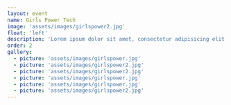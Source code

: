 ```yaml
---
layout: event
name: Girls Power Tech
image: 'assets/images/girlspower2.jpg'
float: 'left'
description: 'Lorem ipsum dolor sit amet, consectetur adipisicing elit. Voluptatibus, doloribus, accusamus. Commodi voluptas, aliquam corporis dolorem amet? Asperiores ullam consequatur dolores.'
order: 2
gallery: 
  - picture: 'assets/images/girlspower.jpg'
  - picture: 'assets/images/girlspower2.jpg'
  - picture: 'assets/images/girlspower2.jpg'
  - picture: 'assets/images/girlspower.jpg'
  - picture: 'assets/images/girlspower.jpg'
  - picture: 'assets/images/girlspower2.jpg'
---
```

